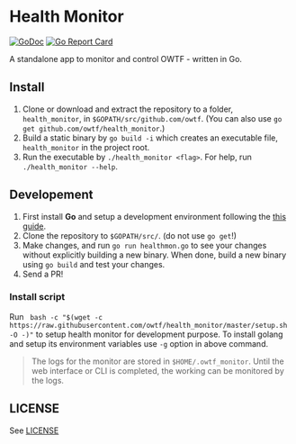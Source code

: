 # Health Monitor
[![GoDoc](https://godoc.org/github.com/owtf/health_monitor?status.svg)](https://godoc.org/github.com/owtf/health_monitor)
[![Go Report Card](https://goreportcard.com/badge/kubernetes/helm)](http://goreportcard.com/report/owtf/health_monitor)

A standalone app to monitor and control OWTF - written in Go.


## Install

1. Clone or download and extract the repository to a folder, `health_monitor`, in `$GOPATH/src/github.com/owtf`. (You can also use `go get github.com/owtf/health_monitor`.)
2. Build a static binary by `go build -i` which creates an executable file, `health_monitor` in the project root.
3. Run the executable by `./health_monitor <flag>`. For help, run `./health_monitor --help`.


## Developement

1. First install **Go** and setup a development environment following the [this guide](https://golang.org/doc/install).
2. Clone the repository to `$GOPATH/src/`. (do not use `go get`!)
3. Make changes, and run `go run healthmon.go` to see your changes without explicitly building a new binary. When done, build a new binary using `go build` and test your changes.
4. Send a PR!

### Install script

Run ` bash -c "$(wget -c https://raw.githubusercontent.com/owtf/health_monitor/master/setup.sh -O -)"` to setup health monitor for development purpose. To install golang and setup its environment variables use `-g` option in above command.

> The logs for the monitor are stored in `$HOME/.owtf_monitor`. Until the web interface or CLI is completed, the working can be monitored by the logs.


## LICENSE

See [LICENSE](LICENSE)
